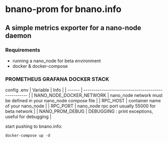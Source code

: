 # bnano-prom for bnano.info

## A simple metrics exporter for a nano-node daemon

### Requirements

- running a nano_node for beta environment
- docker & docker-compose



### PROMETHEUS GRAFANA DOCKER STACK

config .env
| Variable                    | Info                                                             |
| ------                      | --------------------------------------------------               |
| NANO_NODE_DOCKER_NETWORK    | nano_node network must be defined in your nano_node compose file | 
| RPC_HOST                    | container name of your nano_node                                 | 
| RPC_PORT                    | nano_node rpc port usually 55000 for beta network                | 
| NANO_PROM_DEBUG             | DEBUGGING : print exceptions, useful for debugging               | 

start pushing to bnano.info:

`docker-compose up -d`
